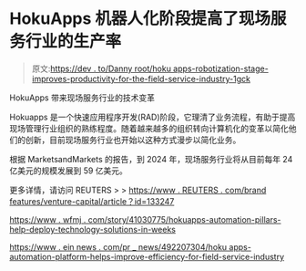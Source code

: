 # HokuApps 机器人化阶段提高了现场服务行业的生产率

> 原文:[https://dev . to/Danny root/hoku apps-robotization-stage-improves-productivity-for-the-field-service-industry-1gck](https://dev.to/dannyroot/hokuapps-robotization-stage-improves-productivity-for-the-field-service-industry-1gck)

HokuApps 带来现场服务行业的技术变革

Hokuapps 是一个快速应用程序开发(RAD)阶段，它理清了业务流程，有助于提高现场管理行业组织的熟练程度。随着越来越多的组织转向计算机化的变革以简化他们的创新，目前现场服务行业也开始以这种方式漫步以简化业务。

根据 MarketsandMarkets 的报告，到 2024 年，现场服务行业将从目前每年 24 亿美元的规模发展到 59 亿美元。

更多详情，请访问 REUTERS > >
[https://www . REUTERS . com/brand features/venture-capital/article？id=133247](https://www.reuters.com/brandfeatures/venture-capital/article?id=133247)

[https://www . wfmj . com/story/41030775/hokuapps-automation-pillars-help-deploy-technology-solutions-in-weeks](https://www.wfmj.com/story/41030775/hokuapps-automation-pillars-help-deploy-technology-solutions-in-weeks)

[https://www . ein news . com/pr _ news/492207304/hoku apps-automation-platform-helps-improve-efficiency-for-field-service-industry](https://www.einnews.com/pr_news/492207304/hokuapps-automation-platform-helps-improve-efficiency-for-the-field-service-industry)